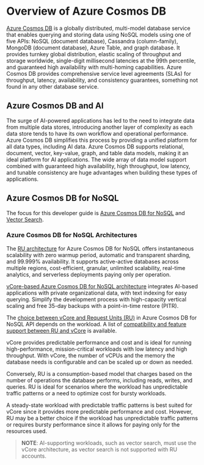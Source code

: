 # Overview of Azure Cosmos DB

[Azure Cosmos DB](https://learn.microsoft.com/azure/cosmos-db/introduction) is a globally distributed, multi-model database service that enables querying and storing data using NoSQL models using one of five APIs: NoSQL (document database), Cassandra (column-family), MongoDB (document database), Azure Table, and graph database. It provides turnkey global distribution, elastic scaling of throughput and storage worldwide, single-digit millisecond latencies at the 99th percentile, and guaranteed high availability with multi-homing capabilities. Azure Cosmos DB provides comprehensive service level agreements (SLAs) for throughput, latency, availability, and consistency guarantees, something not found in any other database service.

## Azure Cosmos DB and AI

The surge of AI-powered applications has led to the need to integrate data from multiple data stores, introducing another layer of complexity as each data store tends to have its own workflow and operational performance. Azure Cosmos DB simplifies this process by providing a unified platform for all data types, including AI data. Azure Cosmos DB supports relational, document, vector, key-value, graph, and table data models, making it an ideal platform for AI applications. The wide array of data model support combined with guaranteed high availability, high throughput, low latency, and tunable consistency are huge advantages when building these types of applications.

## Azure Cosmos DB for NoSQL

The focus for this developer guide is [Azure Cosmos DB for NoSQL](https://learn.microsoft.com/azure/cosmos-db/nosql/) and [Vector Search](https://learn.microsoft.com/azure/cosmos-db/nosql/vector-search).

### Azure Cosmos DB for NoSQL Architectures

The [RU architecture](https://learn.microsoft.com/azure/cosmos-db/request-units) for Azure Cosmos DB for NoSQL offers instantaneous scalability with zero warmup period, automatic and transparent sharding, and 99.999% availability. It supports active-active databases across multiple regions, cost-efficient, granular, unlimited scalability, real-time analytics, and serverless deployments paying only per operation.

[vCore-based Azure Cosmos DB for NoSQL architecture](https://learn.microsoft.com/azure/cosmos-db/convert-vcore-to-request-unit) integrates AI-based applications with private organizational data, with text indexing for easy querying. Simplify the development process with high-capacity vertical scaling and free 35-day backups with a point-in-time restore (PITR).

The [choice between vCore and Request Units (RU)](hhttps://learn.microsoft.com/azure/cosmos-db/convert-vcore-to-request-unit) in Azure Cosmos DB for NoSQL API depends on the workload. A list of [compatibility and feature support between RU and vCore](https://learn.microsoft.com/azure/cosmos-db/mongodb/vcore/compatibility) is available.

vCore provides predictable performance and cost and is ideal for running high-performance, mission-critical workloads with low latency and high throughput. With vCore, the number of vCPUs and the memory the database needs is configurable and can be scaled up or down as needed.

Conversely, RU is a consumption-based model that charges based on the number of operations the database performs, including reads, writes, and queries. RU is ideal for scenarios where the workload has unpredictable traffic patterns or a need to optimize cost for bursty workloads.

A steady-state workload with predictable traffic patterns is best suited for vCore since it provides more predictable performance and cost. However, RU may be a better choice if the workload has unpredictable traffic patterns or requires bursty performance since it allows for paying only for the resources used.

>**NOTE**: AI-supporting workloads, such as vector search, must use the vCore architecture, as vector search is not supported with RU accounts.
